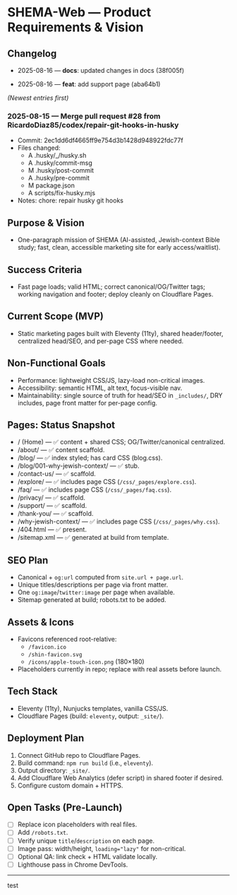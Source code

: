 # SHEMA-Web — Product Requirements & Vision

## Changelog
- 2025-08-16 — **docs**: updated changes in docs (38f005f)

- 2025-08-16 — **feat**: add support page (aba64b1)

*(Newest entries first)*
### 2025-08-15 — Merge pull request #28 from RicardoDiaz85/codex/repair-git-hooks-in-husky
- Commit: 2ec1dd6df4665ff9e754d3b1428d948922fdc77f
- Files changed:
  - A	.husky/_/husky.sh
  - A	.husky/commit-msg
  - M	.husky/post-commit
  - A	.husky/pre-commit
  - M	package.json
  - A	scripts/fix-husky.mjs
- Notes:
  chore: repair husky git hooks


## Purpose & Vision
- One-paragraph mission of SHEMA (AI-assisted, Jewish-context Bible study; fast, clean, accessible marketing site for early access/waitlist).

## Success Criteria
- Fast page loads; valid HTML; correct canonical/OG/Twitter tags; working navigation and footer; deploy cleanly on Cloudflare Pages.

## Current Scope (MVP)
- Static marketing pages built with Eleventy (11ty), shared header/footer, centralized head/SEO, and per-page CSS where needed.

## Non-Functional Goals
- Performance: lightweight CSS/JS, lazy-load non-critical images.
- Accessibility: semantic HTML, alt text, focus-visible nav.
- Maintainability: single source of truth for head/SEO in `_includes/`, DRY includes, page front matter for per-page config.

## Pages: Status Snapshot
- / (Home) — ✅ content + shared CSS; OG/Twitter/canonical centralized.
- /about/ — ✅ content scaffold.
- /blog/ — ✅ index styled; has card CSS (blog.css).
- /blog/001-why-jewish-context/ — ✅ stub.
- /contact-us/ — ✅ scaffold.
- /explore/ — ✅ includes page CSS (`/css/_pages/explore.css`).
- /faq/ — ✅ includes page CSS (`/css/_pages/faq.css`).
- /privacy/ — ✅ scaffold.
- /support/ — ✅ scaffold.
- /thank-you/ — ✅ scaffold.
- /why-jewish-context/ — ✅ includes page CSS (`/css/_pages/why.css`).
- /404.html — ✅ present.
- /sitemap.xml — ✅ generated at build from template.

## SEO Plan
- Canonical + `og:url` computed from `site.url + page.url`.
- Unique titles/descriptions per page via front matter.
- One `og:image`/`twitter:image` per page when available.
- Sitemap generated at build; robots.txt to be added.

## Assets & Icons
- Favicons referenced root-relative:
  - `/favicon.ico`
  - `/shin-favicon.svg`
  - `/icons/apple-touch-icon.png` (180×180)
- Placeholders currently in repo; replace with real assets before launch.

## Tech Stack
- Eleventy (11ty), Nunjucks templates, vanilla CSS/JS.
- Cloudflare Pages (build: `eleventy`, output: `_site/`).

## Deployment Plan
1) Connect GitHub repo to Cloudflare Pages.
2) Build command: `npm run build` (i.e., `eleventy`).
3) Output directory: `_site/`.
4) Add Cloudflare Web Analytics (defer script) in shared footer if desired.
5) Configure custom domain + HTTPS.

## Open Tasks (Pre-Launch)
- [ ] Replace icon placeholders with real files.
- [ ] Add `/robots.txt`.
- [ ] Verify unique `title`/`description` on each page.
- [ ] Image pass: width/height, `loading="lazy"` for non-critical.
- [ ] Optional QA: link check + HTML validate locally.
- [ ] Lighthouse pass in Chrome DevTools.

---
test

